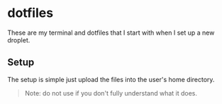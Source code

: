 # dotfiles

These are my terminal and dotfiles that I start with when I set up a
new droplet.

## Setup

The setup is simple just upload the files into the user's home directory.

> Note: do not use if you don't fully understand what it does.
